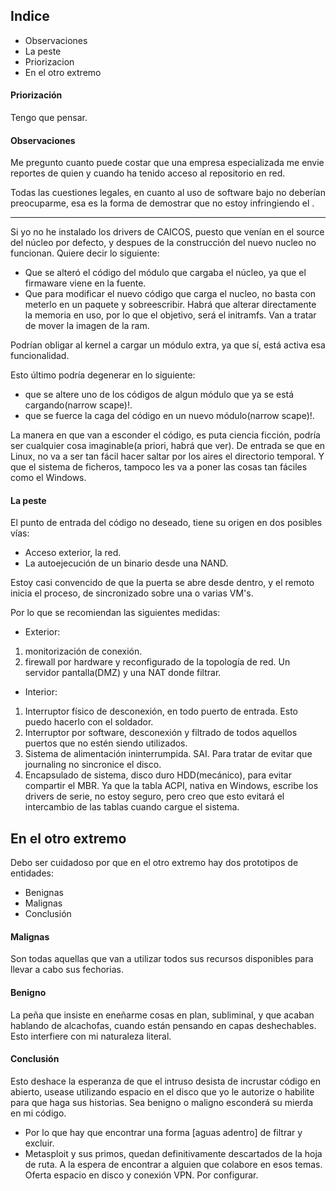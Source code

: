 ## Indice

- Observaciones
- La peste
- Priorizacion
- En el otro extremo

#### Priorización
Tengo que pensar.

#### Observaciones

Me pregunto cuanto puede costar que una empresa especializada
me envie reportes de quien y cuando ha tenido acceso al repositorio
en red.

Todas las cuestiones legales, en cuanto al uso de software bajo <ampR>
no deberían preocuparme, esa es la forma de demostrar que no estoy
infringiendo el <ampR>.

---
Si yo no he instalado los drivers de CAICOS, puesto que venían en el 
source del núcleo por defecto, y despues de la construcción del nuevo 
nucleo no funcionan. Quiere decir lo siguiente:

- Que se alteró el código del módulo que cargaba el núcleo, ya que el 
firmaware viene en la fuente.
- Que para modificar el nuevo código que carga el nucleo, no basta
con meterlo en un paquete y sobreescribir. Habrá que alterar directamente
la memoria en uso, por lo que el objetivo, será
el initramfs. Van a tratar de mover la imagen de la ram.

Podrían obligar al kernel a cargar un módulo extra, ya que sí, está activa
esa funcionalidad.

Esto último podría degenerar en lo siguiente:

- que se altere uno de los códigos de algun módulo que ya se está 
cargando(narrow scape)!.
- que se fuerce la caga del código en un nuevo módulo(narrow scape)!.

La manera en que van a esconder el código, es puta ciencia ficción, podría
ser cualquier cosa imaginable(a priori, habrá que ver).
De entrada se que en Linux, no va a ser tan fácil hacer saltar por los
aires el directorio temporal. Y que el sistema de ficheros, tampoco les
va a poner las cosas tan fáciles como el Windows.

#### La peste
El punto de entrada del código no deseado, tiene su origen en dos 
posibles vías:

- Acceso exterior, la red.
- La autoejecución de un binario desde una NAND.

Estoy casi convencido de que la puerta se abre desde dentro, y el remoto
inicia el proceso, de sincronizado sobre una o varias VM's.

Por lo que se recomiendan las siguientes medidas:

- Exterior:
1. monitorización de conexión.
2. firewall por hardware y reconfigurado de la topología de red. Un servidor 
pantalla(DMZ) y una NAT donde filtrar.

- Interior:
1. Interruptor físico de desconexión, en todo puerto de entrada. Esto puedo
hacerlo con el soldador.
2. Interruptor por software, desconexión y filtrado de todos aquellos puertos
que no estén siendo utilizados.
3. Sistema de alimentación ininterrumpida. SAI. Para tratar de evitar que journaling no sincronice el disco.
4. Encapsulado de sistema, disco duro HDD(mecánico), para evitar compartir
el MBR. Ya que la tabla ACPI, nativa en Windows, escribe los drivers de 
serie, no estoy seguro, pero creo que esto evitará el intercambio de las
tablas cuando cargue el sistema.

## En el otro extremo

Debo ser cuidadoso por que en el otro extremo hay dos prototipos de 
entidades:

- Benignas
- Malignas
- Conclusión

#### Malignas

Son todas aquellas que van a utilizar todos sus recursos disponibles
para llevar a cabo sus fechorias.

#### Benigno

La peña que insiste en eneñarme cosas en plan, subliminal, y que acaban
hablando de alcachofas, cuando están pensando en capas deshechables. Esto
interfiere con mi naturaleza literal.

#### Conclusión
Esto deshace la esperanza de que el intruso desista de incrustar 
código en abierto, usease utilizando espacio en el disco que yo le
autorize o habilite para que haga sus historias. Sea benigno o maligno
esconderá su mierda en mi código.

- Por lo que hay que encontrar una forma [aguas adentro] de filtrar y excluir.
- Metasploit y sus primos, quedan definitivamente descartados de la 
hoja de ruta. A la espera de encontrar a alguien que colabore en esos temas.
Oferta espacio en disco y conexión VPN. Por configurar.

